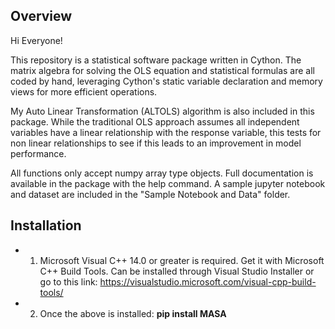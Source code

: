 ## **Overview**

Hi Everyone!

This repository is a statistical software package written in Cython. The matrix algebra for solving the OLS equation and statistical formulas are all coded by hand, leveraging Cython's static variable declaration and memory views for more efficient operations.

My Auto Linear Transformation (ALTOLS) algorithm is also included in this package. While the traditional OLS approach assumes all independent variables have a linear relationship with the response variable, this tests for non linear relationships to see if this leads to an improvement in model performance. 

All functions only accept numpy array type objects. Full documentation is available in the package with the help command. A sample jupyter notebook and dataset are included in the "Sample Notebook and Data" folder.

## **Installation**

* 1. Microsoft Visual C++ 14.0 or greater is required. Get it with Microsoft C++ Build Tools. Can be installed through Visual Studio Installer or go to this link: https://visualstudio.microsoft.com/visual-cpp-build-tools/
* 2. Once the above is installed:   **pip install MASA**
